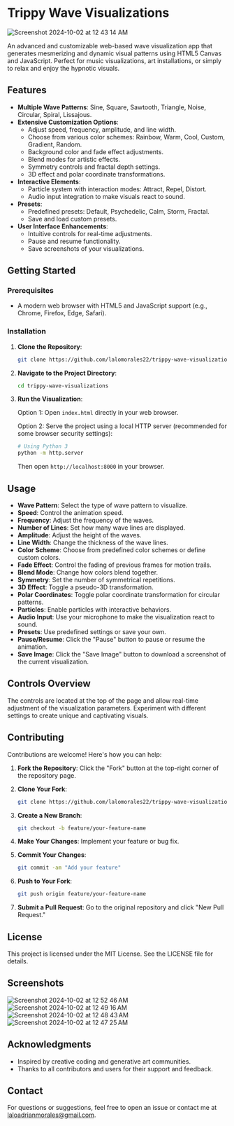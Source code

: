 # Trippy Wave Visualizations

![Screenshot 2024-10-02 at 12 43 14 AM](https://github.com/user-attachments/assets/0a54e254-bb8b-4a6b-b0b7-9ed6d67be661)

An advanced and customizable web-based wave visualization app that generates mesmerizing and dynamic visual patterns using HTML5 Canvas and JavaScript. Perfect for music visualizations, art installations, or simply to relax and enjoy the hypnotic visuals.

## Features

- **Multiple Wave Patterns**: Sine, Square, Sawtooth, Triangle, Noise, Circular, Spiral, Lissajous.
- **Extensive Customization Options**:
  - Adjust speed, frequency, amplitude, and line width.
  - Choose from various color schemes: Rainbow, Warm, Cool, Custom, Gradient, Random.
  - Background color and fade effect adjustments.
  - Blend modes for artistic effects.
  - Symmetry controls and fractal depth settings.
  - 3D effect and polar coordinate transformations.
- **Interactive Elements**:
  - Particle system with interaction modes: Attract, Repel, Distort.
  - Audio input integration to make visuals react to sound.
- **Presets**:
  - Predefined presets: Default, Psychedelic, Calm, Storm, Fractal.
  - Save and load custom presets.
- **User Interface Enhancements**:
  - Intuitive controls for real-time adjustments.
  - Pause and resume functionality.
  - Save screenshots of your visualizations.

## Getting Started

### Prerequisites

- A modern web browser with HTML5 and JavaScript support (e.g., Chrome, Firefox, Edge, Safari).

### Installation

1. **Clone the Repository**:

   ```bash
   git clone https://github.com/lalomorales22/trippy-wave-visualizations.git
   ```

2. **Navigate to the Project Directory**:

   ```bash
   cd trippy-wave-visualizations
   ```

3. **Run the Visualization**:

   Option 1: Open `index.html` directly in your web browser.

   Option 2: Serve the project using a local HTTP server (recommended for some browser security settings):

   ```bash
   # Using Python 3
   python -m http.server
   ```

   Then open `http://localhost:8000` in your browser.

## Usage

- **Wave Pattern**: Select the type of wave pattern to visualize.
- **Speed**: Control the animation speed.
- **Frequency**: Adjust the frequency of the waves.
- **Number of Lines**: Set how many wave lines are displayed.
- **Amplitude**: Adjust the height of the waves.
- **Line Width**: Change the thickness of the wave lines.
- **Color Scheme**: Choose from predefined color schemes or define custom colors.
- **Fade Effect**: Control the fading of previous frames for motion trails.
- **Blend Mode**: Change how colors blend together.
- **Symmetry**: Set the number of symmetrical repetitions.
- **3D Effect**: Toggle a pseudo-3D transformation.
- **Polar Coordinates**: Toggle polar coordinate transformation for circular patterns.
- **Particles**: Enable particles with interactive behaviors.
- **Audio Input**: Use your microphone to make the visualization react to sound.
- **Presets**: Use predefined settings or save your own.
- **Pause/Resume**: Click the "Pause" button to pause or resume the animation.
- **Save Image**: Click the "Save Image" button to download a screenshot of the current visualization.

## Controls Overview

The controls are located at the top of the page and allow real-time adjustment of the visualization parameters. Experiment with different settings to create unique and captivating visuals.

## Contributing

Contributions are welcome! Here's how you can help:

1. **Fork the Repository**:
   Click the "Fork" button at the top-right corner of the repository page.

2. **Clone Your Fork**:
   ```bash
   git clone https://github.com/lalomorales22/trippy-wave-visualizations.git
   ```

3. **Create a New Branch**:
   ```bash
   git checkout -b feature/your-feature-name
   ```

4. **Make Your Changes**:
   Implement your feature or bug fix.

5. **Commit Your Changes**:
   ```bash
   git commit -am "Add your feature"
   ```

6. **Push to Your Fork**:
   ```bash
   git push origin feature/your-feature-name
   ```

7. **Submit a Pull Request**:
   Go to the original repository and click "New Pull Request."

## License

This project is licensed under the MIT License. See the LICENSE file for details.

## Screenshots

![Screenshot 2024-10-02 at 12 52 46 AM](https://github.com/user-attachments/assets/4bdf9a52-bec6-4e17-893e-b7510ecf4830)
![Screenshot 2024-10-02 at 12 49 16 AM](https://github.com/user-attachments/assets/4be4b9b8-ec9e-43ff-8d5c-7c2a441c656f)
![Screenshot 2024-10-02 at 12 48 43 AM](https://github.com/user-attachments/assets/96f9bb2e-e903-4623-b5a2-e584a23c8127)
![Screenshot 2024-10-02 at 12 47 25 AM](https://github.com/user-attachments/assets/01432044-a2e1-4586-b917-4ac0c9be6424)


## Acknowledgments

- Inspired by creative coding and generative art communities.
- Thanks to all contributors and users for their support and feedback.

## Contact

For questions or suggestions, feel free to open an issue or contact me at laloadrianmorales@gmail.com.
